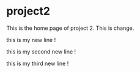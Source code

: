 # project2
This is the home page of project 2. This is change.

this is my new line !

this is my second new line !

this is my third new line !